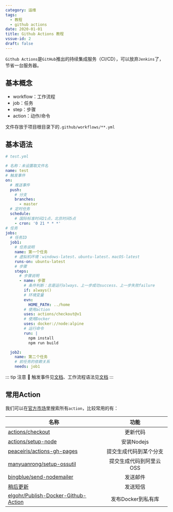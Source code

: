 ```yaml
---
category: 运维
tags:
  - 教程
  - github actions
date: 2020-01-01
title: Github Actions 教程
vssue-id: 2
draft: false
---
```


`Github Actions`是`GitHub`推出的持续集成服务（CI/CD），可以放弃`Jenkins`了，节省一台服务器。

<!-- more -->

## 基本概念

- workflow：工作流程
- job：任务
- step：步骤
- action：动作/命令

文件存放于项目根目录下的`.github/workflows/**.yml`

## 基本语法
```yml
# test.yml

# 名称：未设置取文件名
name: test
# 触发事件
on:
  # 推送事件
  push:
    # 分支
    branches:
      - master
  # 定时任务
  schedule:
    # 国际标准时间21点，北京时间5点
    - cron: '0 21 * * *'
# 任务
jobs:
  # 任务ID
  job1:
    # 任务说明
    name: 第一个任务
    # 虚拟机环境：windows-latest、ubuntu-latest、macOS-latest
    runs-on: ubuntu-latest
    # 步骤
    steps:
      # 步骤说明
      - name: 步骤
        # 条件判断：总是运行always、上一步成功success、上一步失败failure
        if: always()
        # 环境变量
        evn:
          HOME_PATH: ../home
        # 使用action
        uses: actions/checkout@v1
        # 使用Docker
        uses: docker://node:alpine
        # 运行命令
        run: |
          npm install
          npm run build

  job2:
    name: 第二个任务
    # 前任务的依赖关系
    needs: job1
```


::: tip 注意
:loudspeaker: 触发事件见[文档][1]、工作流程语法见[文档][2]
:::

## 常用Action

我们可以在[官方市场][3]里搜索所有`action`，比较常用的有：

| 名称                     | 功能            |
| ------------------------ |:--------------:| 
| [actions/checkout][4]    |    更新代码     |
| [actions/setup-node][5]  |   安装Nodejs    |
| [peaceiris/actions-gh-pages][6] | 提交生成代码到某个分支 |
| [manyuanrong/setup-ossutil][7] | 提交生成代码到阿里云OSS |
| [bingblue/send-nodemailer][8] | 发送邮件 |
| [稍后更新][9] | 发送短信 |
| [elgohr/Publish-Docker-Github-Action][10] | 发布Docker到私有库 |



[1]:https://help.github.com/cn/actions/automating-your-workflow-with-github-actions/events-that-trigger-workflows
[2]:https://help.github.com/cn/actions/automating-your-workflow-with-github-actions/workflow-syntax-for-github-actions
[3]:https://github.com/marketplace?type=actions
[4]:https://github.com/marketplace/actions/checkout
[5]:https://github.com/marketplace/actions/setup-node-js-for-use-with-actions
[6]:https://github.com/marketplace/actions/github-pages-action
[7]:https://github.com/marketplace/actions/setup-ossutil
[8]:https://github.com/marketplace/actions/send-nodemailer
[9]:https://github.com/marketplace/actions/
[10]:https://github.com/marketplace/actions/publish-docker
[11]:https://github.com/marketplace/actions/
